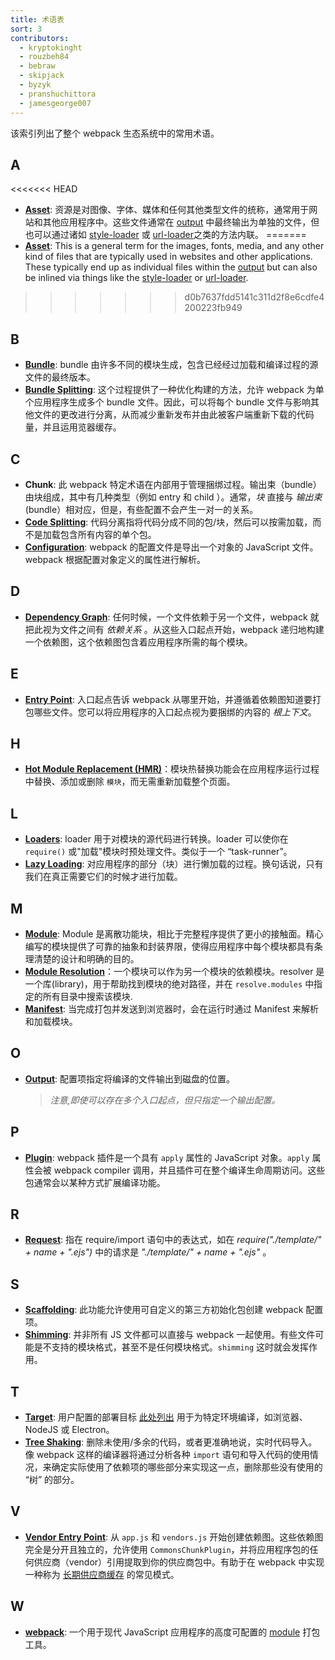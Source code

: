 ```yaml
---
title: 术语表
sort: 3
contributors:
  - kryptokinght
  - rouzbeh84
  - bebraw
  - skipjack
  - byzyk
  - pranshuchittora
  - jamesgeorge007
---
```


该索引列出了整个 webpack 生态系统中的常用术语。


## A

<<<<<<< HEAD
- [__Asset__](/guides/asset-management/): 资源是对图像、字体、媒体和任何其他类型文件的统称，通常用于网站和其他应用程序中。这些文件通常在 [output](/glossary/#o) 中最终输出为单独的文件，但也可以通过诸如 [style-loader](/loaders/style-loader) 或 [url-loader](/loaders/url-loader)之类的方法内联。
=======
- [__Asset__](/guides/asset-management/): This is a general term for the images, fonts, media, and any other kind of files that are typically used in websites and other applications. These typically end up as individual files within the [output](/glossary/#o) but can also be inlined via things like the [style-loader](/loaders/style-loader) or [url-loader](/loaders/url-loader).
>>>>>>> d0b7637fdd5141c311d2f8e6cdfe4200223fb949


## B

- [__Bundle__](/guides/getting-started/#creating-a-bundle): bundle 由许多不同的模块生成，包含已经经过加载和编译过程的源文件的最终版本。
- [__Bundle Splitting__](/guides/code-splitting): 这个过程提供了一种优化构建的方法，允许 webpack 为单个应用程序生成多个 bundle 文件。因此，可以将每个 bundle 文件与影响其他文件的更改进行分离，从而减少重新发布并由此被客户端重新下载的代码量，并且运用览器缓存。


## C

- __Chunk__: 此 webpack 特定术语在内部用于管理捆绑过程。输出束（bundle）由块组成，其中有几种类型（例如 entry 和 child ）。通常，_块_ 直接与 _输出束_ (bundle）相对应，但是，有些配置不会产生一对一的关系。
- [__Code Splitting__](/guides/code-splitting/): 代码分离指将代码分成不同的包/块，然后可以按需加载，而不是加载包含所有内容的单个包。
- [__Configuration__](/concepts/configuration/): webpack 的配置文件是导出一个对象的 JavaScript 文件。 webpack 根据配置对象定义的属性进行解析。


## D

- [__Dependency Graph__](/concepts/dependency-graph): 任何时候，一个文件依赖于另一个文件，webpack 就把此视为文件之间有 _依赖关系_ 。从这些入口起点开始，webpack 递归地构建一个依赖图，这个依赖图包含着应用程序所需的每个模块。


## E

- [__Entry Point__](/concepts/entry-points): 入口起点告诉 webpack 从哪里开始，并遵循着依赖图知道要打包哪些文件。您可以将应用程序的入口起点视为要捆绑的内容的 _根上下文_。


## H

- [__Hot Module Replacement (HMR)__](/concepts/hot-module-replacement)：模块热替换功能会在应用程序运行过程中替换、添加或删除 `模块`，而无需重新加载整个页面。


## L

- [__Loaders__](/concepts/loaders): loader 用于对模块的源代码进行转换。loader 可以使你在 `require()` 或"加载"模块时预处理文件。类似于一个 “task-runner”。
- [__Lazy Loading__](/guides/lazy-loading): 对应用程序的部分（块）进行懒加载的过程。换句话说，只有我们在真正需要它们的时候才进行加载。


## M

- [__Module__](/concepts/modules): Module 是离散功能块，相比于完整程序提供了更小的接触面。精心编写的模块提供了可靠的抽象和封装界限，使得应用程序中每个模块都具有条理清楚的设计和明确的目的。
- [__Module Resolution__](/concepts/module-resolution/)：一个模块可以作为另一个模块的依赖模块。resolver 是一个库(library)，用于帮助找到模块的绝对路径，并在 `resolve.modules` 中指定的所有目录中搜索该模块.
- [__Manifest__](/concepts/manifest): 当完成打包并发送到浏览器时，会在运行时通过 Manifest 来解析和加载模块。


## O

- [__Output__](/concepts/output): 配置项指定将编译的文件输出到磁盘的位置。
  > _注意,即使可以存在多个入口起点，但只指定一个输出配置。_


## P

- [__Plugin__](/concepts/plugins): webpack 插件是一个具有 `apply` 属性的 JavaScript 对象。`apply` 属性会被 webpack compiler 调用，并且插件可在整个编译生命周期访问。这些包通常会以某种方式扩展编译功能。


## R

- [__Request__](/guides/dependency-management/): 指在 require/import 语句中的表达式，如在 _require("./template/" + name + ".ejs")_ 中的请求是 _"./template/" + name + ".ejs"_ 。


## S

- [__Scaffolding__](/guides/scaffolding/): 此功能允许使用可自定义的第三方初始化包创建 webpack 配置项。
- [__Shimming__](/guides/shimming/): 并非所有 JS 文件都可以直接与 webpack 一起使用。有些文件可能是不支持的模块格式，甚至不是任何模块格式。`shimming` 这时就会发挥作用。


## T

- [__Target__](/configuration/target/): 用户配置的部署目标 [此处列出](/configuration/target/) 用于为特定环境编译，如浏览器、 NodeJS 或 Electron。
- [__Tree Shaking__](/guides/tree-shaking/): 删除未使用/多余的代码，或者更准确地说，实时代码导入。像 webpack 这样的编译器将通过分析各种 `import` 语句和导入代码的使用情况，来确定实际使用了依赖项的哪些部分来实现这一点，删除那些没有使用的 “树” 的部分。


## V

- [__Vendor Entry Point__](/concepts/entry-points/#separate-app-and-vendor-entries): 从 `app.js` 和 `vendors.js` 开始创建依赖图。这些依赖图完全是分开且独立的，允许使用 `CommonsChunkPlugin`，并将应用程序包的任何供应商（vendor）引用提取到你的供应商包中。有助于在 webpack 中实现一种称为 [长期供应商缓存](/guides/caching/) 的常见模式。


## W

- [__webpack__](/): 一个用于现代 JavaScript 应用程序的高度可配置的 [module](/concepts/modules) 打包工具。
